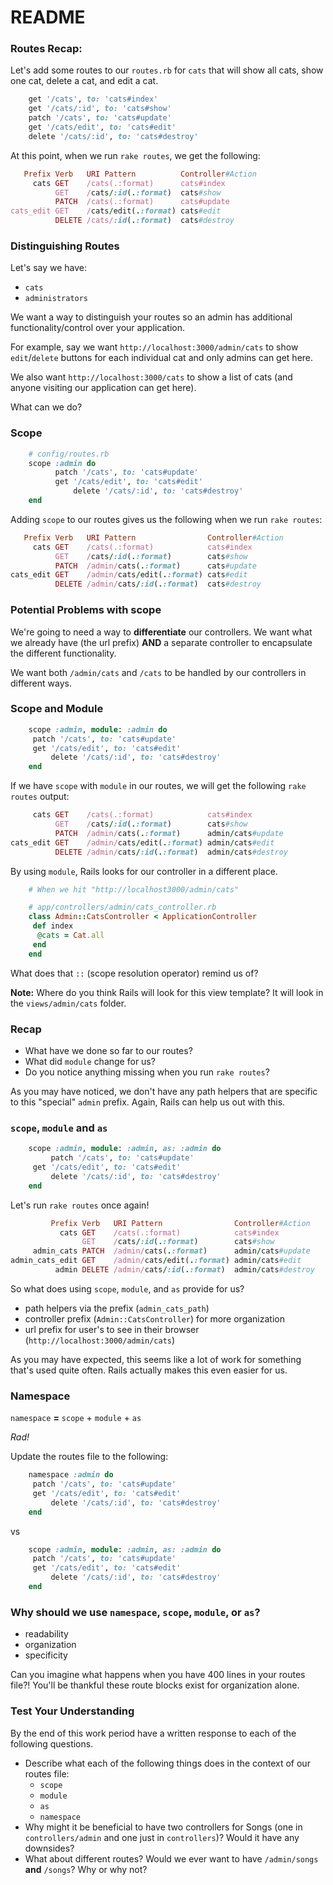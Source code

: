 # README

### Routes Recap:

Let's add some routes to our `routes.rb` for `cats` that will show all cats, show one cat, delete a cat, and edit a cat.

```ruby
    get '/cats', to: 'cats#index'
    get '/cats/:id', to: 'cats#show'
    patch '/cats', to: 'cats#update'
    get '/cats/edit', to: 'cats#edit'
    delete '/cats/:id', to: 'cats#destroy'
```

At this point, when we run `rake routes`, we get the following: 

```ruby 
   Prefix Verb   URI Pattern          Controller#Action
     cats GET    /cats(.:format)      cats#index
          GET    /cats/:id(.:format)  cats#show
          PATCH  /cats(.:format)      cats#update
cats_edit GET    /cats/edit(.:format) cats#edit
          DELETE /cats/:id(.:format)  cats#destroy
```

### Distinguishing Routes

Let's say we have:

- `cats`
- `administrators`

We want a way to distinguish your routes so an admin has additional functionality/control over your application.

For example, say we want `http://localhost:3000/admin/cats` to show `edit`/`delete` buttons for each individual cat and only admins can get here.

We also want `http://localhost:3000/cats` to show a list of cats (and anyone visiting our application can get here).

What can we do?

### Scope

```ruby
	# config/routes.rb
	scope :admin do
	      patch '/cats', to: 'cats#update'
   	      get '/cats/edit', to: 'cats#edit'
    	      delete '/cats/:id', to: 'cats#destroy'
	end
```

Adding `scope` to our routes gives us the following when we run `rake routes`:

```ruby 
   Prefix Verb   URI Pattern                Controller#Action
     cats GET    /cats(.:format)            cats#index
          GET    /cats/:id(.:format)        cats#show
          PATCH  /admin/cats(.:format)      cats#update
cats_edit GET    /admin/cats/edit(.:format) cats#edit
          DELETE /admin/cats/:id(.:format)  cats#destroy
```

### Potential Problems with **scope**

We're going to need a way to **differentiate** our controllers. We want what we already have (the url prefix) **AND** a separate controller to encapsulate the different functionality.

We want both `/admin/cats` and `/cats` to be handled by our controllers in different ways.

### Scope and Module

```ruby
	scope :admin, module: :admin do
	 patch '/cats', to: 'cats#update'
   	 get '/cats/edit', to: 'cats#edit'
    	 delete '/cats/:id', to: 'cats#destroy'
	end
```

If we have `scope` with `module` in our routes, we will get the following `rake routes` output:

```ruby 
     cats GET    /cats(.:format)            cats#index
          GET    /cats/:id(.:format)        cats#show
          PATCH  /admin/cats(.:format)      admin/cats#update
cats_edit GET    /admin/cats/edit(.:format) admin/cats#edit
          DELETE /admin/cats/:id(.:format)  admin/cats#destroy
```

By using `module`, Rails looks for our controller in a different place.

```ruby
	# When we hit "http://localhost3000/admin/cats"

	# app/controllers/admin/cats_controller.rb
	class Admin::CatsController < ApplicationController
 	 def index
	  @cats = Cat.all
	 end
	end

```

What does that `::` (scope resolution operator) remind us of?

**Note:** Where do you think Rails will look for this view template? It will look in the `views/admin/cats` folder.

### Recap

* What have we done so far to our routes?
* What did `module` change for us?
* Do you notice anything missing when you run `rake routes`?

As you may have noticed, we don't have any path helpers that are specific to this "special" `admin` prefix. Again, Rails can help us out with this.

### `scope`, `module` and `as`

```ruby
	scope :admin, module: :admin, as: :admin do
         patch '/cats', to: 'cats#update'
   	 get '/cats/edit', to: 'cats#edit'
    	 delete '/cats/:id', to: 'cats#destroy'
	end
```

Let's run `rake routes` once again!


```ruby 
         Prefix Verb   URI Pattern                Controller#Action
           cats GET    /cats(.:format)            cats#index
                GET    /cats/:id(.:format)        cats#show
     admin_cats PATCH  /admin/cats(.:format)      admin/cats#update
admin_cats_edit GET    /admin/cats/edit(.:format) admin/cats#edit
          admin DELETE /admin/cats/:id(.:format)  admin/cats#destroy
```

So what does using `scope`, `module`, and `as` provide for us?

* path helpers via the prefix (`admin_cats_path`)
* controller prefix (`Admin::CatsController`) for more organization
* url prefix for user's to see in their browser (`http://localhost:3000/admin/cats`)

As you may have expected, this seems like a lot of work for something that's used quite often. Rails actually makes this even easier for us.

### Namespace

`namespace` **=** `scope` + `module` + `as`

_Rad!_

Update the routes file to the following:

```ruby
	namespace :admin do
	 patch '/cats', to: 'cats#update'
   	 get '/cats/edit', to: 'cats#edit'
    	 delete '/cats/:id', to: 'cats#destroy'
	end
```

vs

```ruby
	scope :admin, module: :admin, as: :admin do
	 patch '/cats', to: 'cats#update'
   	 get '/cats/edit', to: 'cats#edit'
    	 delete '/cats/:id', to: 'cats#destroy'
	end
```

### Why should we use `namespace`, `scope`, `module`, or `as`?

* readability
* organization
* specificity

Can you imagine what happens when you have 400 lines in your routes file?! You'll be thankful these route blocks exist for organization alone.

### Test Your Understanding
By the end of this work period have a written response to each of the following questions.

* Describe what each of the following things does in the context of our routes file:
    * `scope`
    * `module`
    * `as`
    * `namespace`
* Why might it be beneficial to have two controllers for Songs (one in `controllers/admin` and one just in `controllers`)? Would it have any downsides?
* What about different routes? Would we ever want to have `/admin/songs` **and** `/songs`? Why or why not?
